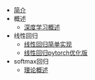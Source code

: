 
* [简介](/)
* 概述
  * [深度学习概述](/Introduction/DeepLearning.md "A notebook about deeplearning")
* 线性回归
  * [线性回归简单实现](SimpleImplement/LinearRegression.md)
  * [线性回归pytorch优化版](SimpleImplement/LinearRegression_optimized.md)
* softmax回归
  * [理论概述](softmax/intro.md)
